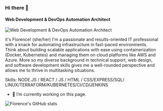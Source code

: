 ### Hi there 👋
#### Web Development & DevOps Automation Architect
![Web Development & DevOps Automation Architect](https://thumbs.dreamstime.com/b/devops-icon-set-dev-ops-web-header-banner-w-154166806.jpg?w=1400)

it's Florence! (she/her) I'm a passionate and results-oriented IT professional with a knack for automating infrastructure in fast-paced environments. Think about building scalable applications with ease using containerization (Docker, Kubernetes) and managing them on cloud platforms like AWS and Azure. More so my diverse background in technical support, web design, and software development skills gives me a well-rounded perspective and allows me to thrive in multitasking situations.


Skills: NODE.JS / REACT / JS / HTML / CSS/EXPRESS/SQL/ LINUX/TERRAFORM/KUBERNETES/CI/CD/JENKINS

- 🔭 I’m currently working on this page.

![Florence's GitHub stats](https://github-readme-stats.vercel.app/api?username=florenceErnestinsOsei&theme=shadow_red&show_icons=true)
